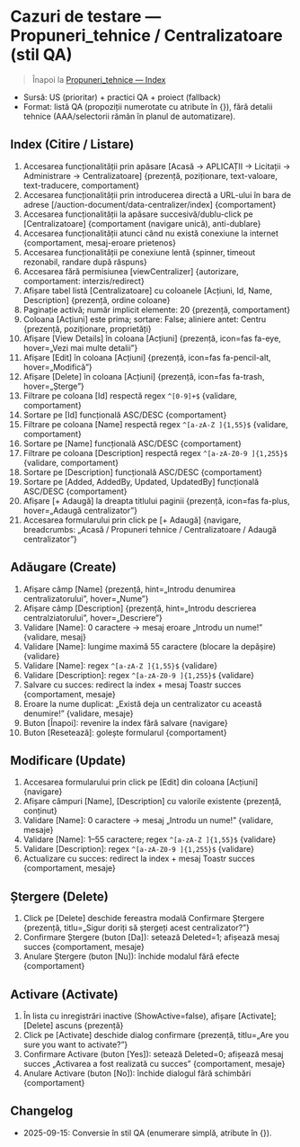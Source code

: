 # Cazuri de testare — Propuneri_tehnice / Centralizatoare (stil QA)
> Înapoi la [Propuneri_tehnice — Index](Propuneri_tehnice.md)

- Sursă: US (prioritar) + practici QA + proiect (fallback)
- Format: listă QA (propoziții numerotate cu atribute în {}), fără detalii tehnice (AAA/selectorii rămân în planul de automatizare).

## Index (Citire / Listare)
01. Accesarea funcționalității prin apăsare <buton> [Acasă → APLICAȚII → Licitații → Administrare → Centralizatoare] {prezență, poziționare, text-valoare, text-traducere, comportament}
02. Accesarea funcționalității prin introducerea directă a URL-ului în bara de adrese [/auction-document/data-centralizer/index] {comportament}
03. Accesarea funcționalității la apăsare succesivă/dublu-click pe <buton> [Centralizatoare] {comportament (navigare unică), anti-dublare}
04. Accesarea funcționalității atunci când nu există conexiune la internet {comportament, mesaj-eroare prietenos}
05. Accesarea funcționalității pe conexiune lentă {spinner, timeout rezonabil, randare după răspuns}
06. Accesarea fără permisiunea [viewCentralizer] {autorizare, comportament: interzis/redirect}
07. Afișare tabel listă [Centralizatoare] cu coloanele [Acțiuni, Id, Name, Description] {prezență, ordine coloane}
08. Paginație activă; număr implicit elemente: 20 {prezență, comportament}
09. Coloana [Acțiuni] este prima; sortare: False; aliniere antet: Centru {prezență, poziționare, proprietăți}
10. Afișare <buton> [View Details] în coloana [Acțiuni] {prezență, icon=fas fa-eye, hover=„Vezi mai multe detalii”}
11. Afișare <buton> [Edit] în coloana [Acțiuni] {prezență, icon=fas fa-pencil-alt, hover=„Modifică”}
12. Afișare <buton> [Delete] în coloana [Acțiuni] {prezență, icon=fas fa-trash, hover=„Șterge”}
13. Filtrare pe coloana [Id] respectă regex `^[0-9]+$` {validare, comportament}
14. Sortare pe [Id] funcțională ASC/DESC {comportament}
15. Filtrare pe coloana [Name] respectă regex `^[a-zA-Z ]{1,55}$` {validare, comportament}
16. Sortare pe [Name] funcțională ASC/DESC {comportament}
17. Filtrare pe coloana [Description] respectă regex `^[a-zA-Z0-9 ]{1,255}$` {validare, comportament}
18. Sortare pe [Description] funcțională ASC/DESC {comportament}
19. Sortare pe [Added, AddedBy, Updated, UpdatedBy] funcțională ASC/DESC {comportament}
20. Afișare <buton> [+ Adaugă] la dreapta titlului paginii {prezență, icon=fas fa-plus, hover=„Adaugă centralizator”}
21. Accesarea formularului prin click pe <buton> [+ Adaugă] {navigare, breadcrumbs: „Acasă / Propuneri tehnice / Centralizatoare / Adaugă centralizator”}

## Adăugare (Create)
01. Afișare câmp [Name] {prezență, hint=„Introdu denumirea centralizatorului”, hover=„Nume”}
02. Afișare câmp [Description] {prezență, hint=„Introdu descrierea centralziatorului”, hover=„Descriere”}
03. Validare [Name]: 0 caractere → mesaj eroare „Introdu un nume!” {validare, mesaj}
04. Validare [Name]: lungime maximă 55 caractere (blocare la depășire) {validare}
05. Validare [Name]: regex `^[a-zA-Z ]{1,55}$` {validare}
06. Validare [Description]: regex `^[a-zA-Z0-9 ]{1,255}$` {validare}
07. Salvare cu succes: redirect la index + mesaj Toastr succes {comportament, mesaje}
08. Eroare la nume duplicat: „Există deja un centralizator cu această denumire!” {validare, mesaje}
09. Buton [Înapoi]: revenire la index fără salvare {navigare}
10. Buton [Resetează]: golește formularul {comportament}

## Modificare (Update)
01. Accesarea formularului prin click pe <buton> [Edit] din coloana [Acțiuni] {navigare}
02. Afișare câmpuri [Name], [Description] cu valorile existente {prezență, conținut}
03. Validare [Name]: 0 caractere → mesaj „Introdu un nume!” {validare, mesaje}
04. Validare [Name]: 1–55 caractere; regex `^[a-zA-Z ]{1,55}$` {validare}
05. Validare [Description]: regex `^[a-zA-Z0-9 ]{1,255}$` {validare}
06. Actualizare cu succes: redirect la index + mesaj Toastr succes {comportament, mesaje}

## Ștergere (Delete)
01. Click pe <buton> [Delete] deschide fereastra modală Confirmare Ștergere {prezență, titlu=„Sigur doriți să ștergeți acest centralizator?”}
02. Confirmare Ștergere (buton [Da]): setează Deleted=1; afișează mesaj succes {comportament, mesaje}
03. Anulare Ștergere (buton [Nu]): închide modalul fără efecte {comportament}

## Activare (Activate)
01. În lista cu inregistrări inactive (ShowActive=false), afișare <buton> [Activate]; <buton> [Delete] ascuns {prezență}
02. Click pe <buton> [Activate] deschide dialog confirmare {prezență, titlu=„Are you sure you want to activate?”}
03. Confirmare Activare (buton [Yes]): setează Deleted=0; afișează mesaj succes „Activarea a fost realizată cu succes” {comportament, mesaje}
04. Anulare Activare (buton [No]): închide dialogul fără schimbări {comportament}


## Changelog
- 2025-09-15: Conversie în stil QA (enumerare simplă, atribute în {}).
